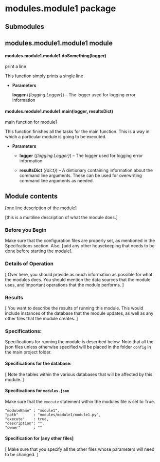 # modules.module1 package

## Submodules

## modules.module1.module1 module


#### modules.module1.module1.doSomething(logger)
print a line

This function simply prints a single line


* **Parameters**

    **logger** (*{logging.Logger}*) – The logger used for logging error information



#### modules.module1.module1.main(logger, resultsDict)
main function for module1

This function finishes all the tasks for the
main function. This is a way in which a
particular module is going to be executed.


* **Parameters**

    * **logger** (*{logging.Logger}*) – The logger used for logging error information

    * **resultsDict** (*{dict}*) – A dintionary containing information about the
      command line arguments. These can be used for
      overwriting command line arguments as needed.


## Module contents

[one line description of the module]

[this is a
multiline description of what the module does.]

### Before you Begin

Make sure that the configuration files are properly set, as mentioned in the Specifcations
section. Also, [add any other housekeeping that needs to be done before starting the module].

### Details of Operation

[
Over here, you should provide as much information as possible for what the modules does.
You should mention the data sources that the module uses, and important operations that
the module performs.
]

### Results

[
You want to describe the results of running this module. This would include instances of
the database that the module updates, as well as any other files that the module creates.
]

### Specifications:

Specifications for running the module is described below. Note that all the json files
unless otherwise specified will be placed in the folder `config` in the main project
folder.

#### Specifications for the database:

[
Note the tables within the various databases that will be affected by this module.
]

#### Specifications for `modules.json`

Make sure that the `execute` statement within the modules file is set to True.

```
"moduleName" : "module1",
"path"       : "modules/module1/module1.py",
"execute"    : true,
"description": "",
"owner"      : ""
```

#### Specification for [any other files]

[
Make sure that you specify all the other files whose parameters will need to be
changed.
]
